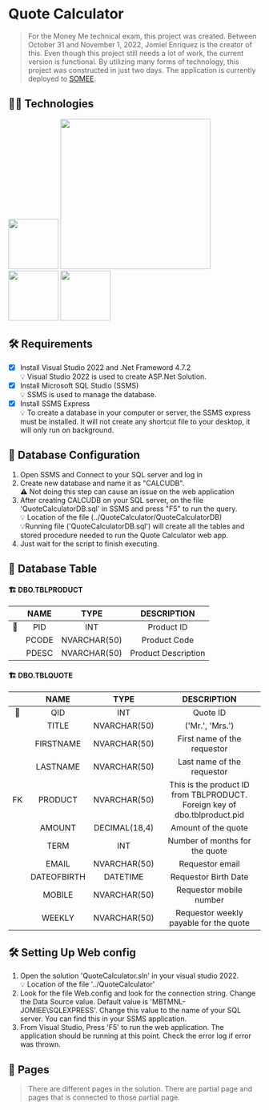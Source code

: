 # Quote Calculator
>For the Money Me technical exam, this project was created. Between October 31 and November 1, 2022, Jomiel Enriquez is the creator of this. Even though this project still needs a lot of work, the current version is functional. By utilizing many forms of technology, this project was constructed in just two days. The application is currently deployed to [SOMEE](http://www.quotecalculator.somee.com/).

## :technologist: Technologies
<p float="left">
  <img src="https://venturebeat.com/wp-content/uploads/2015/10/Microsoft_.NET_Logo.svg_.png?w=1200&strip=all" width="100" />
  <img src="https://www.freepnglogos.com/uploads/html5-logo-png/html5-logo-devextreme-multi-purpose-controls-html-javascript-3.png" width="300" /> 
  <img src="https://user-images.githubusercontent.com/77730490/199245570-14b109d0-efda-4cdb-bf55-f4c21503c1de.png" width="100" /> 
  <img src="https://static.wikia.nocookie.net/logopedia/images/e/ec/Microsoft_Visual_Studio_2022.svg/revision/latest/scale-to-width-down/250?cb=20211027141551" width="100" /> 
</p>

## :hammer_and_wrench: Requirements
- [x] Install Visual Studio 2022 and .Net Frameword 4.7.2
   <br/> :bulb: Visual Studio 2022 is used to create ASP.Net Solution.
- [x] Install Microsoft SQL Studio (SSMS)
   <br/> :bulb: SSMS is used to manage the database.
- [x] Install SSMS Express
   <br/> :bulb: To create a database in your computer or server, the SSMS express must be installed. It will not create any shortcut file to your desktop, it will only run on background.

## 🔧 Database Configuration
1. Open SSMS and Connect to your SQL server and log in
2. Create new database and name it as "CALCUDB".
<br/>  ⚠️ Not doing this step can cause an issue on the web application
4. After creating CALCUDB on your SQL server, on the file 'QuoteCalculatorDB.sql' in SSMS and press "F5" to run the query. <br/> 💡 Location of the file (../QuoteCalculator/QuoteCalculatorDB)
<br/>  💡Running file ('QuoteCalculatorDB.sql') will create all the tables and stored procedure needed to run the Quote Calculator web app.
5. Just wait for the script to finish executing.

## 🚧 Database Table
   #### 🏗️ DBO.TBLPRODUCT


|         | NAME    | TYPE  |  DESCRIPTION  |
| :---:   | :---:   | :---: |  :---:        |
|🔑|PID|INT|Product ID|
||PCODE|NVARCHAR(50)|Product Code|
||PDESC|NVARCHAR(50)|Product Description |

   
   
   #### 🏗️ DBO.TBLQUOTE
   
   
||NAME|TYPE|DESCRIPTION|
|:--:|:--:|:--:|:--:|
|🔑|QID|INT|Quote ID|
||TITLE|NVARCHAR(50)|('Mr.', 'Mrs.')|
||FIRSTNAME|NVARCHAR(50)|First name of the requestor|
||LASTNAME|NVARCHAR(50)|Last name of the requestor|
|FK|PRODUCT|NVARCHAR(50)|This is the product ID from TBLPRODUCT. Foreign key of dbo.tblproduct.pid|
||AMOUNT|DECIMAL(18,4)|Amount of the quote|
||TERM|INT|Number of months for the quote|
||EMAIL|NVARCHAR(50)|Requestor email|
||DATEOFBIRTH|DATETIME|Requestor Birth Date|
||MOBILE|NVARCHAR(50)|Requestor mobile number|
||WEEKLY|NVARCHAR(50)|Requestor weekly payable for the quote|

## 🛠️ Setting Up Web config
1. Open the solution 'QuoteCalculator.sln' in your visual studio 2022. <br/> 💡 Location of the file '../QuoteCalculator'
2. Look for the file Web.config and look for the connection string. Change the Data Source value. Default value is 'MBTMNL-JOMIEE\SQLEXPRESS'. Change this value to the name of your SQL server. You can find this in your SSMS application.
3. From Visual Studio, Press 'F5' to run the web application. The application should be running at this point. Check the error log if error was thrown.

## 📄 Pages
> There are different pages in the solution. There are partial page and pages that is connected to those partial page.
